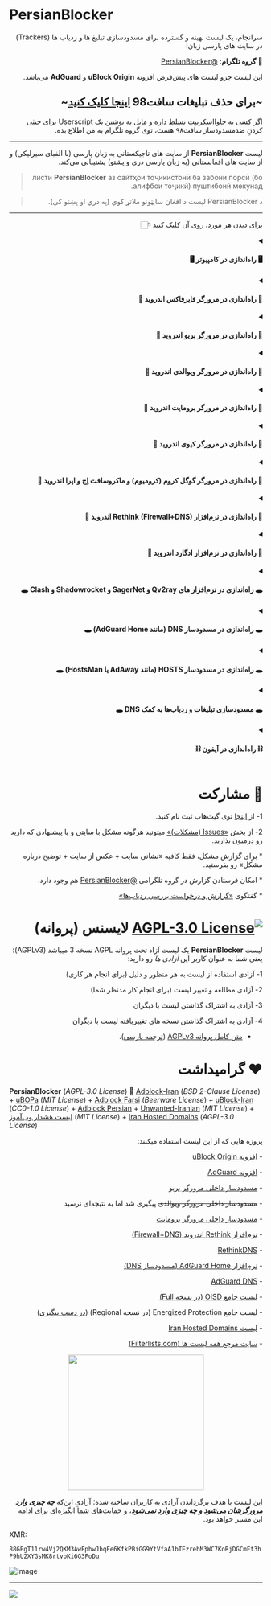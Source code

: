 # PersianBlocker

<div dir="rtl">
  
سرانجام، یک لیست بهینه و گسترده برای مسدودسازی تبلیغ ها و ردیاب ها (Trackers) در سایت های پارسی زبان!

🔔 **گروه تلگرام**: [@PersianBlocker](https://t.me/PersianBlocker)

این لیست جزو لیست های پیش‌فرض افزونه **uBlock Origin** و **AdGuard** می‌باشد.

## ~برای حذف تبلیغات سافت98 [اینجا کلیک کنید](https://github.com/MasterKia/PersianBlocker/issues/40)~

اگر کسی به جاوااسکریپت تسلط داره و مایل به نوشتن یک Userscript برای خنثی کردنِ ضدمسدودساز سافت۹۸ هست، توی گروه تلگرام  به من اطلاع بده.

***

لیست **PersianBlocker** از سایت ‌های تاجیکستانی به زبان پارسی (با الفبای سیرلیکی) و از سایت ‌های افغانستانی (به زبان پارسی دری و پشتو) پشتیبانی می‌کند.

> листи **PersianBlocker** аз сайтҳои тоҷикистонӣ ба забони порсӣ (бо алифбои тоҷикӣ) пуштибонӣ мекунад.

> د PersianBlocker لیست د افغان سایټونو ملاتړ کوي (په دري او پښتو کې).

***

برای دیدن هر مورد، روی آن کلیک کنید 👇🏻 

<details>
  <summary dir="rtl"><h4>🖥 راه‌اندازی در کامپیوتر 🖥</h4></summary>
  
۱- افزونه مسدودساز **uBlock Origin** رو با کلیک روی یکی از لینک های زیر نصب کنید:
  
🌟 مرورگر پیشنهادی = فایرفاکس، [چون این افزونه در فایرفاکس بهتر کار می‌کنه](https://github.com/gorhill/uBlock/wiki/uBlock-Origin-works-best-on-Firefox).
  
- [برای فایرفاکس](https://addons.mozilla.org/en-US/firefox/addon/ublock-origin/): روی دکمه آبی رنگ _Add to Firefox_ بزنید.
- [برای گوگل کروم (کرومیوم)، ماکروسافت اِج، بریو، اپرا و ویوالدی](https://chrome.google.com/webstore/detail/ublock-origin/cjpalhdlnbpafiamejdnhcphjbkeiagm): روی دکمه آبی رنگ _Add to Chrome_ بزنید.
  
⚠️ به علت محدود بودن سازوکار افزونه‌ها در مرورگر سافاری، امکان نصب این افزونه وجود ندارد. اما می‌تونید از فایرفاکس استفاده کنید.

✅ اگه زبان مرورگر شما «پارسی (Persian)» باشه، افزونه به صورت خودکار لیست رو براتون فعّال می‌کنه و _نیازی به انجام مرحله‌های بعدی نخواهید داشت_.
  
۲- برای فعّال‌سازی لیست، [اینجا کلیک کنید](https://subscribe.adblockplus.org/?location=https://raw.githubusercontent.com/MasterKia/PersianBlocker/main/PersianBlocker.txt&title=PersianBlocker) و در صفحه جدیدی که باز میشه بالا سمت راست گزینه «Subscribe (مشترک شدن)» رو بزنید تا لیست فعّال بشه.
  
- اگه روی لینک زدید و کار نکرد: در نوار بالا سمت راست مرورگر، روی آیکن قرمز رنگ **uBlock Origin** بزنید، روی دکمه چرخ‌دنده کلیک کنید و در صفحه باز شده به زبانه دوم «Filter lists (لیست فیلتر ها)» برید و بخش «Regions (مناطق)» رو باز کنید؛ اونجا تیکِ کنار لیست **IRN: PersianBlocker** رو بزنید و سپس بالای صفحه روی گزینه «Update now (بروزرسانی)» کلیک کنید تا لیست فعّال و بروز بشه.
  
✳️ این لیست با افزونه مسدودساز **AdGuard** هم سازگار است و برای فعّال‌سازی: در نوار بالا سمت راست مرورگر،‌ روی آیکن سبز رنگ **AdGuard** کلیک کنید و در بالا روی دکمه چرخ دنده بزنید، به بخش «Filters (فیلتر ها)» برید و روی گزینه «Language-Specific (مخصوص زبان)» بزنید، ازونجا لیست **Persian Blocker** رو پیدا کنید و تیک سمت راستش رو روشن کنید تا لیست فعّال بشه.

و پایان!
 
⚠️ اگر افزونه مسدودساز دیگه ای (مانند Adblock Plus) روی مرورگرتون دارید، حتماً غیرفعال یا حذفش کنید. چون داشتنِ چند افزونه مسدودساز به طور همزمان، باعث _تداخل_، _کاهش سرعت_ و _مسدودسازی اشتباه_ در سایت ها میشه. برخی مرورگر ها (مانند بریو و ویوالدی) _مسدودساز داخلی_ دارن، اونا رو هم حتماً خاموش کنید.

  
</details>

<details>
  <summary dir="rtl"><h4>📱 راه‌اندازی در مرورگر فایرفاکس اندروید 📱</h4></summary>

۱- مرورگر فایرفاکس رو [از F-Droid](https://f-droid.org/en/packages/org.mozilla.fennec_fdroid) یا [از Google Play Store](https://play.google.com/store/apps/details?id=org.mozilla.firefox) نصب کنید.
  
۲- توی فایرفاکس؛ سمت راست پایین یا بالای صفحه، روی _سه نقطه_ بزنید و گزینه «Add-ons (افزونه ها)» رو انتخاب کنید و بعد روی «Add-ons manager (مدیریت افزونه ها)» بزنید.

۳- در صفحه جدید افزونه uBlock Origin رو پیدا کنید؛ روی علامت بعلاوه (+) سمت راستش کلیک کنید و گزینه «Add (افزودن)» رو بزنید تا افزونه نصب و فعّال بشه.

✅ اگه زبان مرورگر شما «پارسی (Persian)» باشه، افزونه به صورت خودکار لیست رو براتون فعّال می‌کنه و _نیازی به انجام مرحله‌های بعدی نخواهید داشت_.

۴- برای فعّال‌سازی لیست، [اینجا کلیک کنید](https://subscribe.adblockplus.org/?location=https://raw.githubusercontent.com/MasterKia/PersianBlocker/main/PersianBlocker.txt&title=PersianBlocker) و در صفحه جدیدی که باز میشه بالا سمت راست گزینه «Subscribe (مشترک شدن)» رو بزنید تا لیست فعّال بشه.

- اگه روی لینک زدید و کار نکرد: * توی فایرفاکس سمت راست پایین یا بالای صفحه روی _سه نقطه_ بزنید؛ گزینه «Add-ons (افزونه ها)» رو انتخاب کنید و سپس روی **uBlock Origin** کلیک کنید. در صفحه جدید گزینه «Settings (تنظیمات)» رو بزنید؛ روی دکمه چرخ دنده «Open the dashboard (باز کردن داشبورد)» کلیک کنید و در صفحه باز شده به زبانه دوم یعنی «Filter lists (لیست فیلتر ها)» برید. بخش «Regions (مناطق)» رو باز کنید و ازونجا تیکِ کنار لیست **IRN: PersianBlocker** رو بزنید و سپس بالای صفحه روی گزینه «Update now (بروزرسانی)» کلیک کنید تا لیست فعّال و بروز بشه.
  
و پایان!
  
✳️ این لیست با افزونه مسدودساز **AdGuard** هم سازگار است و برای فعّال‌سازی: وارد تنظیمات AdGuard بشید، به بخش «Filters (فیلتر ها)» برید و روی گزینه «Language-Specific (مخصوص زبان)» بزنید، ازونجا لیست **Persian Blocker** رو پیدا کنید و تیک سمت راستش رو روشن کنید تا لیست فعّال بشه.

  
</details>

<details>
  <summary dir="rtl"><h4>📱 راه‌اندازی در مرورگر بریو اندروید 📱</h4></summary>
  
برای فعّالسازی لیست در مسدودساز داخلی مرورگر بریو،‌ به این مسیر برید (توی قسمت آدرس سایت ها واردش کنید):
  
`brave://adblock`
 
و [طبق این تصویر](https://user-images.githubusercontent.com/17685483/184549564-409bb6f9-2c00-45e6-b22f-a34c365ccfdc.png)، لیست **IRN: PersianBlocker** رو فعّال کنید.
  
</details>

<details>
    <summary dir="rtl"><h4>📱 راه‌اندازی در مرورگر ویوالدی اندروید 📱</h4></summary>
  
⚠️ مسدودساز داخلی مرورگر ویوالدی از فیلتر های جاوااسکریپتی و برخی موارد دیگه پشتیبانی نمی‌کنه. با این حال شما می‌تونید به صورت دستی، لیست رو اضافه کنید:
 
https://raw.githubusercontent.com/MasterKia/PersianBlocker/main/PersianBlocker.txt
  
لیست **PersianBlocker** بزودی به لیست های پیش‌فرض این مرورگر افزوده خواهد شد. 
  
</details>

<details>
  <summary dir="rtl"><h4>📱 راه‌اندازی در مرورگر برومایت اندروید 📱</h4></summary>
  
⚠️ مسدودساز داخلی مرورگر برومایت، از فیلتر های CSS (برای پنهان کردن تبلیغات) و از فیلتر های جاوااسکریپتی و برخی موارد دیگه پشتیبانی نمی‌کنه. با این حال شما می‌تونید [به کمک این آموزش](https://github.com/xarantolus/filtrite#using-your-own-filter-lists)، یک لیست سازگار با برومایت بسازید.
  
لیستی برپایه **PersianBlocker** که کاربر [Chromer030](https://github.com/Chromer030) برای برومایت درست کرده:

https://github.com/chromer030/filtrite/releases/latest/download/persian.dat
  
</details>

<details>
  <summary dir="rtl"><h4>📱 راه‌اندازی در مرورگر کیوی اندروید 📱</h4></summary>

⚠️ مرورگر کیوی برای اندروید از افزونه‌ها پشتیبانی میکنه اما با افزونه های مسدودساز [به خوبی سازگار نیست و مشکلاتی داره](https://github.com/uBlockOrigin/uAssets/issues/11438#issuecomment-1019771072).

با این حال شما می‌تونید افزونه رو روی این مرورگر نصب کنید و سپس بخش «راه‌اندازی در فایرفاکس اندروید» از مرحله ۴ رو دنبال کنید.
 
</details>

<details>
  <summary dir="rtl"><h4>📱 راه‌اندازی در مرورگر گوگل کروم (کرومیوم) و ماکروسافت اِج و اپرا اندروید 📱</h4></summary>

⚠️ به علت پشتیبانی نکردن کرومیوم اندروید از افزونه‌ها، امکان نصب افزونه مسدودساز در این مرورگر ها وجود ندارد و مرورگر فایرفاکس پیشنهاد می‌شود. اگر واقعاً به کرومیوم نیاز دارید، مرورگر کیوی اندروید از افزونه‌ها پشتیبانی می‌کند.  
  
</details>  

<details>
  <summary dir="rtl"><h4>📱 راه‌اندازی در نرم‌افزار Rethink (Firewall+DNS) اندروید 📱</h4></summary>
 
به کمک این نرم‌افزار شما می‌تونید دسترسی اینترنت همه برنامه‌های گوشی (یا فقط برنامه هایی که می‌خوایید) رو قطع کنید و فقط به برنامه‌هایی که نیاز دارید دسترسی اینترنت بدید. علاوه بر این، می‌تونید تا حدی جلوی تبلیغات و ردیاب ها رو به کمک مسدودسازی DNS بگیرید.
  
۱- این نرم‌افزار رو [از F-Droid](https://f-droid.org/en/packages/com.celzero.bravedns) یا [از Google Play Store](https://play.google.com/store/apps/details?id=com.celzero.bravedns) نصب کنید.

۲- توی نرم‌افزار، بالا سمت چپ روی بخش DNS بزنید و گزینه RethinkDNS رو انتخاب کنید. توی صفحه بعد روی علامت مداد جلوی گزینه RDNS Plus کلیک کنید و بعد دکمه Edit رو بزنید. توی صفحه جدید زبونه Advanced رو باز کنید و این عبارت رو جستجو کنید: «Persian Blocker» و بعد تیک سمت راستش رو بزنید و پایین صفحه گزینه Apply رو انتخاب کنید تا لیست براتون فعّال بشه.
  
یا اینکه می‌تونید لیست جامع «OISD» که **PersianBlocker** هم شاملش میشه رو فعّال کنید تا تبلیغات و ردیاب‌ها در سایت های انگلیسی‌زبان هم مسدود بشه. 

</details>

<details>
  <summary dir="rtl"><h4>📱 راه‌اندازی در نرم‌افزار ادگارد اندروید 📱</h4></summary>

این نرم‌افزار همانند Rethink می‌باشد با این تفاوت که ناآزاد و انحصاری (Proprietary) است یعنی هیچ‌کس حق بررسی کد های برنامه (Source Code) و پیدا کردن مشکلات امنیتی را ندارد. بنابراین پیشنهاد می‌کنیم از برنامه‌ای ناآزاد که قرار است همه ترافیک اینترنت شما را زیرنظر داشته باشد دوری کنید و در عوض از نرم‌افزار Rethink که نرم‌افزاری آزاد است و همگان می‌توانند کد های برنامه را ببینند و آن را آزادانه با دیگران به اشتراک بگذارند استفاده کنید.
  
برای فعّال‌سازی لیست در ادگارد اندروید، نسخه جدید این نرم‌افزار (از ۳.۶.۵۱ به بعد) رو بریزید و به مسیر زیر برید و [طبق این تصویر](https://user-images.githubusercontent.com/17685483/192210391-ebd1619d-3cc2-4743-9494-7f8846f9361a.png)، لیست **Persian Blocker** رو فعّال کنید:
  
_Settings => Content Blocking => Filters => Language-Specific_  
  
</details>  

<details>
  <summary dir="rtl"><h4>🕳 راه‌اندازی در نرم‌افزار های Qv2ray و SagerNet و Shadowrocket و Clash 🕳</h4></summary>

از لیست Iran Hosted Domains که شامل لیست **PersianBlockerHosts** می‌شود و توسط جمعی از کاربران درست شده استفاده کنید:
  
https://github.com/MasterKia/iran-hosted-domains/blob/main/README.fa.md
  
https://github.com/MasterKia/iran-hosted-domains/releases/latest
  
</details>  

<details>
  <summary dir="rtl"><h4>🕳 راه‌اندازی در مسدودساز DNS (مانند AdGuard Home) 🕳</h4></summary>


از لیست **PersianBlockerHosts** (برگرفته از لیست PersianBlocker) استفاده کنید:

https://raw.githubusercontent.com/MasterKia/PersianBlocker/main/PersianBlockerHosts.txt  
  
</details>

<details>
  <summary dir="rtl"><h4>🕳 راه‌اندازی در مسدودساز HOSTS (مانند AdAway یا HostsMan) 🕳</h4></summary>

نسخه `0.0.0.0` (پیشنهادی):

https://raw.githubusercontent.com/MasterKia/PersianBlocker/main/hosts/zero/HOSTS

نسخه `127.0.0.1` :

https://raw.githubusercontent.com/MasterKia/PersianBlocker/main/hosts/HOSTS


با سپاس از [@mohsenr7596](https://github.com/mohsenr7596).
</details>

<details>
  <summary dir="rtl"><h4>🕳 مسدودسازی تبلیغات و ردیاب‌ها به کمک DNS 🕳</h4></summary>

مرورگر های گوگل کروم و فایرفاکس کامپیوتر و گوگل کروم اندروید از قابلیت DNS over HTTPS (DoH یا همان Secure DNS) پشتیبانی می‌کنند و اندروید هم از قابلیت DNS over TLS (DoT) پشتیبانی می‌کند که البته در ایران مسدود می‌باشد. به کمک این قابلیت شما می‌توانید کاری کنید که مرورگر و نرم‌افزار های دیگر گمان کنند که سایت های تبلیغات و ردیاب اصلاً وجود خارجی ندارند.
  
⚠️ به هیچ وجه از این قابلیت _در کنار_ افزونه‌های مسدودساز مانند uBlock Origin استفاده نکنید چون باعث تداخل و مسدودسازی اشتباه می‌شود.  
  
- آدرس DoH:

`https://sky.rethinkdns.com/1:EAACAA==`
  
- آدرس DoH (به همراه لیست جامع OISD Full که شامل **PersianBlockerHosts** هم می‌شود):  
  
`https://basic.rethinkdns.com/1:IAAgAA==`

- آدرس DoT:

`1-caaaeaa.max.rethinkdns.com`
  
- آدرس DoT (به همراه لیست جامع OISD Full که شامل **PersianBlockerHosts** هم می‌شود):  
  
`1-eaacaaa.max.rethinkdns.com`
  
- [آدرس DNS رمزگذاری نشده](https://kb.controld.com/en/3rd-party-filters) برای تنظیم روی مودم و روتر (به همراه لیست جامع OISD Full که شامل **PersianBlockerHosts** هم می‌شود):
  
`76.76.2.32`
  
`76.76.10.32`
  
برای افزودن لیست های دیگر و ساخت DNS دلخواه خودتان می‌توانید به سایت زیر بروید:
  
https://basic.rethinkdns.com
  
  
</details>

<details>
  <summary dir="rtl"><h4>⛓ راه‌اندازی در آیفون ⛓</h4></summary>

تا جایی که میدونم توی آیفون _هیچ راهی_ برای نصب افزونه‌های مسدودساز در سافاری یا حتی فایرفاکس وجود نداره.  
  
</details>

# 🤝 مشارکت
1- از [اینجا](https://github.com/signup) توی گیت‌هاب ثبت نام کنید.

2- از بخش [«Issues (مشکلات)»](https://github.com/MasterKia/PersianBlocker/issues/new) میتونید هرگونه مشکل با سایتی و یا پیشنهادی که دارید رو درمیون بذارید.

\* برای گزارش مشکل، فقط کافیه «نشانی سایت + عکس از سایت + توضیح درباره مشکل» رو بفرستید.
  
\* امکان فرستادن گزارش در گروه تلگرامی [@PersianBlocker](https://t.me/PersianBlocker) هم وجود دارد.

\* گفتگوی [«گزارش و درخواست بررسی ردیاب‌ها»](https://github.com/MasterKia/PersianBlocker/discussions/70)  
  

#  [![AGPL-3.0 License](https://img.shields.io/github/license/MasterKia/PersianBlocker)](https://www.gnu.org/licenses/agpl-3.0.en.html) لایسنس (پروانه)

لیست **PersianBlocker** یک لیست آزاد تحت پروانه AGPL نسخه 3 میباشد (AGPLv3)؛ یعنی شما به عنوان کاربر این _آزادی ها_ رو دارید:

1- آزادی استفاده از لیست به هر منظور و دلیل (برای انجام هر کاری)

2- آزادی مطالعه و تغییر لیست (برای انجام کار مدنظر شما)

3- آزادی به اشتراک گذاشتن لیست با دیگران

4- آزادی به اشتراک گذاشتن نسخه های تغییریافته لیست با دیگران

* [متن کامل پروانه AGPLv3](https://www.gnu.org/licenses/agpl-3.0.en.html) ([ترجمه پارسی](https://lists.gnu.org/archive/html/www-fa-general/2013-02/msg00001.html)).

  
 # ❤️ گرامیداشت
 
 </div>
 
**PersianBlocker** (_AGPL-3.0 License_) 🤝 [Adblock-Iran](https://github.com/farrokhi/adblock-iran) (_BSD 2-Clause License_) + [uBOPa](https://github.com/nimasaj/uBOPa/) (_MIT License_) + [Adblock Farsi](https://github.com/SlashArash/adblockfa) (_Beerware License_) + [uBlock-Iran](https://github.com/mboveiri/ublock-iran) (_CC0-1.0 License_) + [Adblock Persian](https://ideone.com/K452p) + [Unwanted-Iranian](https://github.com/DRSDavidSoft/additional-hosts/blob/master/domains/blacklist/unwanted-iranian.txt) (_MIT License_) + [لیست هشدار وب‌آموز](https://webamoozcom.github.io/warning-list/) (_MIT License_) + [Iran Hosted Domains](https://github.com/MasterKia/iran-hosted-domains) (_AGPL-3.0 License_)

<div dir="rtl">
  
پروژه هایی که از این لیست استفاده میکنند:

  
\- [افزونه uBlock Origin](https://github.com/gorhill/uBlock/blob/33b839fdd03f74689df3ee2b5c25a06435b350e0/assets/assets.json#L478-L491)

\- [افزونه AdGuard](https://github.com/AdguardTeam/FiltersRegistry/tree/101680b0dfd9059ad3fc3fcb71f5755c9ff1f87a/filters/ThirdParty/filter_235_PersianBlocker)

\- [مسدودساز داخلی مرورگر بریو](https://github.com/brave/adblock-resources/blob/61cf21b19a53b3a2c3f7ad286c433501b97c6ed7/filter_lists/regional.json#L189-L199)

\- ~~مسدودساز داخلی مرورگر ویوالدی~~ پیگیری شد اما به نتیجه‌ای نرسید

\- [مسدودساز داخلی مرورگر برومایت](https://github.com/chromer030/filtrite/releases/latest/download/persian.dat)

\- [نرم‌افزار Rethink اندروید (Firewall+DNS)](https://github.com/serverless-dns/blocklists/blob/b8492d00fabf8748dfc32710d632d4f983bdfd21/blocklistConfig.json#L1555-L1564)

\- [RethinkDNS](https://github.com/serverless-dns/blocklists/blob/b8492d00fabf8748dfc32710d632d4f983bdfd21/blocklistConfig.json#L1555-L1564)

\- [نرم‌افزار AdGuard Home (مسدودساز DNS)](https://github.com/AdguardTeam/HostlistsRegistry/tree/fbc630cce1b7fa551c9daaf0afc869998c8384d0/filters/regional/filter_19_IRN_PersianBlocker)

\- [AdGuard DNS](https://github.com/AdguardTeam/AdGuardSDNSFilter/blob/e699a76495ab12b72e93095e9f8df668da06e51a/configuration.json#L253-L259)

\- [لیست جامع OISD (در نسخه Full)](https://oisd.nl/includedlists/full)

\- لیست جامع Energized Protection (در نسخه Regional) ([در دست پیگیری](https://github.com/EnergizedProtection/block/pull/926))

\- [لیست Iran Hosted Domains](https://github.com/bootmortis/iran-hosted-domains/blob/main/README.fa.md#%D9%85%D9%86%D8%A7%D8%A8%D8%B9-%D9%88-%DA%AF%D8%B1%D8%A7%D9%85%DB%8C%D8%AF%D8%A7%D8%B4%D8%AA)

\- [سایت مرجع همه لیست ها (Filterlists.com)](https://filterlists.com/lists/persianblocker-official-regional-persianiranian-domains-and-cosmetic-blocklist)

  
</div>  

  
<p align="center">
  
<img src="https://user-images.githubusercontent.com/55192376/192527565-5ce4f488-622d-4c13-9b74-1025e615d5c1.svg" height="270" width="270">
  
  
</p>  

<div dir="rtl">

این لیست با هدف برگرداندن آزادی به کاربران ساخته شده؛ آزادیِ این‌که **_چه چیزی وارد مرورگرشان می‌شود و چه چیزی وارد نمی‌شود_**، و حمایت‌های شما انگیزه‌ای برای ادامه این مسیر خواهد بود.

</div>

XMR:

`88GPgT11rw4Vj2QKM3AwFphwJbqFe6KfkPBiGG9YtVfaA1bTEzrehM3WC7KoRjDGCmFt3hP9hU2XYGsMK8rtvoKi6G3FoDu`

![image](https://user-images.githubusercontent.com/17685483/192696054-472f2c92-6d38-4023-ba17-ac2a74041ba6.png)

***

![](http://profile-counter.glitch.me/MasterKia/count.svg)
